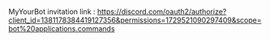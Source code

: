 MyYourBot
invitation link : https://discord.com/oauth2/authorize?client_id=1381178384419127356&permissions=1729521090297409&scope=bot%20applications.commands
 
 
